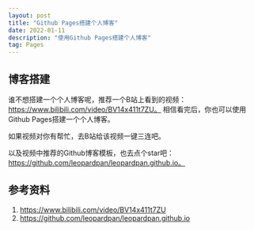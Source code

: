 ```yaml
---
layout: post
title: "Github Pages搭建个人博客"
date: 2022-01-11 
description: "使用Github Pages搭建个人博客"
tag: Pages
---   
```

## 博客搭建
谁不想搭建一个个人博客呢，推荐一个B站上看到的视频：https://www.bilibili.com/video/BV14x411t7ZU。
相信看完后，你也可以使用Github Pages搭建一个个人博客。

如果视频对你有帮忙，去B站给该视频一键三连吧。

以及视频中推荐的Github博客模板，也去点个star吧：https://github.com/leopardpan/leopardpan.github.io。

## 参考资料
1. https://www.bilibili.com/video/BV14x411t7ZU
2. https://github.com/leopardpan/leopardpan.github.io
